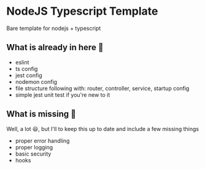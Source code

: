 # NodeJS Typescript Template 
Bare template for nodejs + typescript

## What is already in here :rocket:
* eslint
* ts config
* jest config
* nodemon config
* file structure following with: router, controller, service, startup config
* simple jest unit test if you're new to it

## What is missing :construction_worker:
Well, a lot :smiley:, but I'll to keep this up to date and include a few missing things
* proper error handling
* proper logging
* basic security
* hooks
